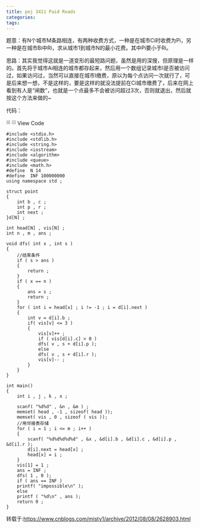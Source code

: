 ```yaml
---
title: poj 3411 Paid Roads
categories: 
tags: 
---
```

题意：有N个城市M条路相连，有两种收费方式，一种是在城市Ci时收费为Pi，另一种是在城市Bi中Ri，求从城市1到城市N的最小花费。其中Pi要小于Ri。

思路：其实我觉得这就是一道变形的最短路问题，虽然是用的深搜，但原理是一样的。首先将于城市Ai相连的城市都存起来，然后用一个数组记录城市I是否被访问过，如果访问过，当然可以直接在城市I缴费，原以为每个点访问一次就行了，可是后来想一想，不是这样的，要是这样的就没法提前在Ci城市缴费了，后来在网上看到有人是“闸数”，也就是一个点最多不会被访问超过3次，否则就退出，然后就按这个方法来做的~

代码：

![](data:image/png;base64,R0lGODlhCwAQAJEAAAAAAP///4CAgP///yH5BAEAAAMALAAAAAALABAAQAIhnI8mId2snBRxtoRV2ItrvkHZSJZd6A3n+jEhpaJvSRsFADs=)
![](data:image/png;base64,R0lGODlhCwAQAJEAAAAAAP///4CAgP///yH5BAEAAAMALAAAAAALABAAQAIgnI8mId2snBRxtoRV2ByO1W1URpYmGI5op4ai5o7mXAAAOw==)
View Code

    
    
    #include <stdio.h>
    #include <stdlib.h>
    #include <string.h>
    #include <iostream>
    #include <algorithm>
    #include <queue>
    #include <math.h>
    #define  N 14
    #define  INF 100000000
    using namespace std ;
    
    struct point
    {
        int b , c ;
        int p , r ;
        int next ;
    }d[N] ;
    
    int head[N] , vis[N] ;
    int n , m , ans ;
    
    void dfs( int x , int s )
    {
        //结束条件
        if ( s > ans )
        {
            return ;
        }
        if ( x == n )
        {
            ans = s ;
            return ;
        }
        for ( int i = head[x] ; i != -1 ; i = d[i].next )
        {
            int v = d[i].b ;
            if( vis[v] <= 3 )
            {
                vis[v]++ ;
                if ( vis[d[i].c] > 0 )
                dfs( v , s + d[i].p );
                else
                dfs( v , s + d[i].r );
                vis[v]-- ;
            }
        }
    }
    
    int main()
    {
        int i , j , k , x ;
    
        scanf( "%d%d" , &n , &m ) ;
        memset( head , -1 , sizeof( head ));
        memset( vis , 0 , sizeof ( vis ));
        //用邻接表存储
        for ( i = 1 ; i <= m ; i++ )
        {
            scanf( "%d%d%d%d%d" , &x , &d[i].b , &d[i].c , &d[i].p , &d[i].r );
            d[i].next = head[x] ;
            head[x] = i ;
        }
        vis[1] = 1 ;
        ans = INF ;
        dfs( 1 , 0 );
        if ( ans == INF )
        printf( "impossible\n" );
        else
        printf ( "%d\n" , ans );
        return 0 ;
    }

转载于:https://www.cnblogs.com/misty1/archive/2012/08/08/2628903.html

